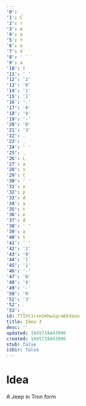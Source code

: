 ```yaml
---
'0': _
'1': C
'2': r
'3': e
'4': a
'5': t
'6': e
'7': d
'8': ' '
'9': a
'10': t
'11': ' '
'12': '2'
'13': '0'
'14': '1'
'15': '1'
'16': '-'
'17': '0'
'18': '9'
'19': '-'
'20': '0'
'21': '3'
'22': .
'23': _
'24': ' '
'25': _
'26': L
'27': a
'28': s
'29': t
'30': ' '
'31': u
'32': p
'33': d
'34': a
'35': t
'36': e
'37': d
'38': ' '
'39': a
'40': t
'41': ' '
'42': '2'
'43': '0'
'44': '1'
'45': '1'
'46': '-'
'47': '0'
'48': '9'
'49': '-'
'50': '0'
'51': '3'
'52': .
'53': _
id: 771ht1rsn2mhw1qra6kdaxo
title: Idea 3
desc: ''
updated: 1645718443996
created: 1645718443996
stub: false
isDir: false
---
```


# Idea


A Jeep in Tron form

